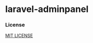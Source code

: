 # laravel-adminpanel

### License

[MIT LICENSE](https://github.com/viralsolani/laravel-adminpanel/blob/master/LICENSE.txt)
